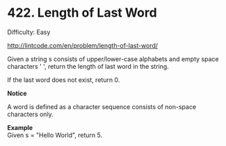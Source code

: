 # 422. Length of Last Word

Difficulty: Easy

http://lintcode.com/en/problem/length-of-last-word/

Given a string s consists of upper/lower-case alphabets and empty space characters ' ', return the length of last word in the string.

If the last word does not exist, return 0.

**Notice**  

A word is defined as a character sequence consists of non-space characters only.

**Example**  
Given s = "Hello World", return 5.
